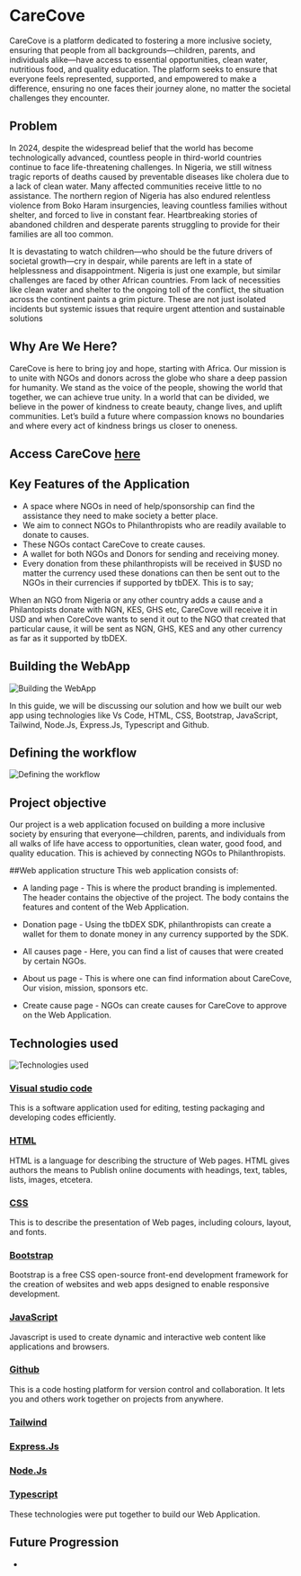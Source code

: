 # CareCove

CareCove is a platform dedicated to fostering a more inclusive society, ensuring that people from all backgrounds—children, 
parents, and individuals alike—have access to essential opportunities, clean water, nutritious food, and quality education.
The platform seeks to ensure that everyone feels represented, supported, and empowered to make a difference, ensuring no one faces their journey alone, no matter the societal challenges they encounter.


## Problem
In 2024, despite the widespread belief that the world has become technologically advanced, countless people in third-world countries 
continue to face life-threatening challenges. In Nigeria, we still witness tragic reports of deaths caused by preventable diseases 
like cholera due to a lack of clean water. Many affected communities receive little to no assistance. 
The northern region of Nigeria has also endured relentless violence from Boko Haram insurgencies, leaving countless families without shelter, 
and forced to live in constant fear. Heartbreaking stories of abandoned children and desperate parents struggling to provide for their families are all too common.

It is devastating to watch children—who should be the future drivers of societal growth—cry in despair, 
while parents are left in a state of helplessness and disappointment. Nigeria is just one example, 
but similar challenges are faced by other African countries. From lack of necessities like clean water and shelter to the ongoing toll of the conflict, 
the situation across the continent paints a grim picture. These are not just isolated incidents but systemic issues that require 
urgent attention and sustainable solutions


## Why Are We Here?
CareCove is here to bring joy and hope, starting with Africa. 
Our mission is to unite with NGOs and donors across the globe who share a deep passion for humanity. 
We stand as the voice of the people, showing the world that together, we can achieve true unity. 
In a world that can be divided, we believe in the power of kindness to create beauty, change lives, and uplift communities. 
Let’s build a future where compassion knows no boundaries and where every act of kindness brings us closer to oneness.


## Access CareCove [here](https://carecove.vercel.app/#/)


## Key Features of the Application
* A space where NGOs in need of help/sponsorship can find the assistance they need to make society a better place.
* We aim to connect NGOs to Philanthropists who are readily available to donate to causes.
* These NGOs contact CareCove to create causes.
* A wallet for both NGOs and Donors for sending and receiving money.
* Every donation from these philanthropists will be received in $USD no matter the currency used these donations can then be sent out to the NGOs in their currencies if supported by tbDEX. This is to say;

When an NGO from Nigeria or any other country adds a cause and a Philantopists donate with NGN, KES, GHS etc, CareCove will receive it in USD and when CoreCove wants to send it out to the NGO that created that particular cause, it will be sent as NGN, GHS, KES and any other currency as far as it supported by tbDEX.

## Building the WebApp
![Building the WebApp](./images/Images2.jpg)

In this guide, we will be discussing our solution and how we built 
our web app using technologies like Vs Code, HTML, CSS, Bootstrap, JavaScript, Tailwind, Node.Js, Express.Js, Typescript and Github.

## Defining the workflow
![Defining the workflow](./images/Images1.jpg)

## Project objective
Our project is a web application focused on building a more 
inclusive society by ensuring that everyone—children, parents, and individuals 
from all walks of life have access to opportunities, clean water, good food, and quality education.
This is achieved by connecting NGOs to Philanthropists.


##Web application structure
This web application consists of:

* A landing page - This is where the product branding is implemented.  
The header contains the objective of the project. The body contains the features and content of the Web Application.

* Donation page - Using the tbDEX SDK, philanthropists can create a wallet for them to donate money in any currency supported by the SDK.

* All causes page - Here, you can find a list of causes that were created by certain NGOs.

* About us page - This is where one can find information about CareCove, Our vision, mission, sponsors etc.

* Create cause page - NGOs can create causes for CareCove to approve on the Web Application.


## Technologies used 
![Technologies used](./images/Images3.png)

### [Visual studio code](https://code.visualstudio.com/download)
This is a software application used for editing, testing packaging and developing codes efficiently.

### [HTML](https://html.com/) 
HTML is a language for describing the structure 
of Web pages. HTML gives authors the means to Publish online documents with headings, 
text, tables, lists, images, etcetera.

### [CSS](https://developer.mozilla.org/en-US/docs/Web/CSS)
This is to describe the 
presentation of Web pages, including colours, layout, and fonts.

### [Bootstrap](https://getbootstrap.com/) 
Bootstrap is a free CSS open-source front-end 
development framework for the creation of websites and web apps designed to enable 
responsive development.

### [JavaScript](https://www.javascript.com/) 
Javascript is used to create dynamic
and interactive web content like applications and browsers. 

### [Github](https://docs.github.com/en/get-started/quickstart/hello-world)
This is a code hosting platform for version control and collaboration. It lets 
you and others work together on projects from anywhere.

### [Tailwind]()

### [Express.Js]()

### [Node.Js]()

### [Typescript]()

These technologies were put together to build our Web Application.


## Future Progression
*


